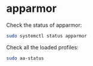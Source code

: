 # apparmor

Check the status of apparmor:
```bash
sudo systemctl status apparmor
```

Check all the loaded profiles:
```bash
sudo aa-status
```
